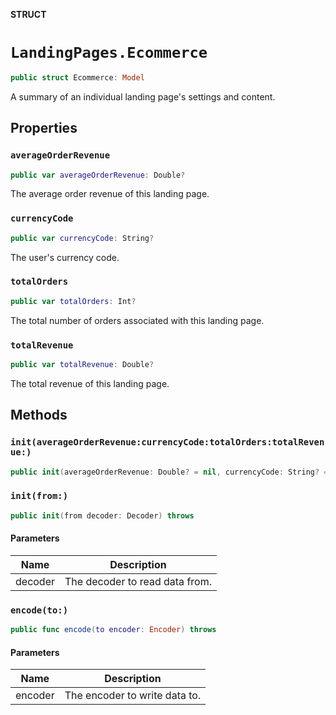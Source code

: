 **STRUCT**

# `LandingPages.Ecommerce`

```swift
public struct Ecommerce: Model
```

A summary of an individual landing page's settings and content.

## Properties
### `averageOrderRevenue`

```swift
public var averageOrderRevenue: Double?
```

The average order revenue of this landing page.

### `currencyCode`

```swift
public var currencyCode: String?
```

The user's currency code.

### `totalOrders`

```swift
public var totalOrders: Int?
```

The total number of orders associated with this landing page.

### `totalRevenue`

```swift
public var totalRevenue: Double?
```

The total revenue of this landing page.

## Methods
### `init(averageOrderRevenue:currencyCode:totalOrders:totalRevenue:)`

```swift
public init(averageOrderRevenue: Double? = nil, currencyCode: String? = nil, totalOrders: Int? = nil, totalRevenue: Double? = nil)
```

### `init(from:)`

```swift
public init(from decoder: Decoder) throws
```

#### Parameters

| Name | Description |
| ---- | ----------- |
| decoder | The decoder to read data from. |

### `encode(to:)`

```swift
public func encode(to encoder: Encoder) throws
```

#### Parameters

| Name | Description |
| ---- | ----------- |
| encoder | The encoder to write data to. |